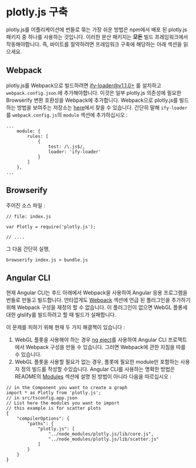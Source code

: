 # plotly.js 구축

plotly.js를 어플리케이션에 번들로 묶는 가장 쉬운 방법은 npm에서 배포 된 plotly.js 패키지 중 하나를 사용하는 것입니다. 이러한 분산 패키지는 **모든** 빌드 프레임워크에서 작동해야합니다. 즉,  바이트를 절약하려면 프레임워크 구축에 해당하는 아래 섹션을 읽으세요.

## Webpack

plotly.js를 Webpack으로 빌드하려면 [ify-loader@v1.1.0+](https://github.com/hughsk/ify-loader) 를 설치하고 `webpack.config.json`.에 추가해야합니다. 이것은 일부 plotly.js 의존성에 필요한 Browserify 변환 호환성을 Webpack에 추가합니다. Webpack으로 plotly.js를 빌드하는 방법을 보여주는 저장소는 [here](https://github.com/plotly/plotly-webpack)에서 찾을 수 있습니다. 간단히 말해 `ify-loader` 를  `webpack.config.js`의 `module` 섹션에 추가하십시오 :

```
...
    module: {
        rules: [
            {
                test: /\.js$/,
                loader: 'ify-loader'
            }
        ]
    },
...
```

## Browserify

주어진 소스 파일 :

```
// file: index.js

var Plotly = require('plotly.js');

// ....
```

그 다음 간단히 실행,

```
browserify index.js > bundle.js
```

## Angular CLI

현재 Angular CLI는 후드 아래에서 Webpack을 사용하여 Angular 응용 프로그램을 번들로 만들고 빌드합니다.  안타깝게도 [Webpack](https://github.com/plotly/plotly.js/blob/master/BUILDING.md#webpack) 섹션에 언급 된 플러그인을 추가하기 위해 Webpack 구성을 재정의 할 수 없습니다.  이 플러그인이 없으면 WebGL 플롱세 대한 glslify를 빌드하려고 할 때 빌드가 실패합니다.

이 문제를 피하기 위해 현재 두 가지 해결책이 있습니다 :

1. WebGL 플롯을 사용해야 하는 경우 [ng eject](https://github.com/angular/angular-cli/wiki/eject)를 사용하여 Angular CLI 프로젝트에서 Webpack 구성을 만들 수 있습니다. 그러면 Webpack에 관한 지침을 따를 수 있습니다. 
2. WebGL 플롯을 사용할 필요가 없는 경우, 플롯에 필요한 module만 포함하는 사용자 정의 빌드를 작성할 수있습니다. Angular CLI를 사용하는 명확한 방법은 README의 [Modules](https://github.com/plotly/plotly.js/blob/master/README.md#modules) 섹션에 설명 된 방법이 아니라 다음을 따르십시오 :

```
// in the Component you want to create a graph
import * as Plotly from 'plotly.js';
// in src/tsconfig.app.json
// List here the modules you want to import
// this example is for scatter plots
{
    "compilerOptions": {
        "paths": {
            "plotly.js": [
                "../node_modules/plotly.js/lib/core.js",
                "../node_modules/plotly.js/lib/scatter.js"
            ]
        }
    }
}
```